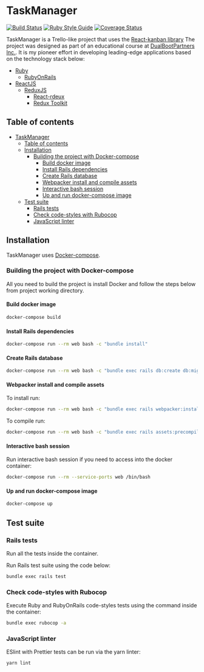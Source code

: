 # TaskManager

[![Build Status](https://img.shields.io/endpoint.svg?url=https%3A%2F%2Factions-badge.atrox.dev%2FSerjZzz%2FTask-Manager%2Fbadge%3Fref%3Ddevelop&style=popout)](https://actions-badge.atrox.dev/SerjZzz/Task-Manager/goto?ref=develop)
[![Ruby Style Guide](https://img.shields.io/badge/code_style-rubocop-brightgreen.svg)](https://github.com/rubocop/rubocop)
[![Coverage Status](https://coveralls.io/repos/github/SerjZzz/Task-Manager/badge.svg?branch=develop)](https://coveralls.io/github/SerjZzz/Task-Manager?branch=develop)

TaskManager is a Trello-like project that uses the [React-kanban library](https://github.com/asseinfo/react-kanban)
The project was designed as part of an educational course at [DualBootPartners Inc.](https://dualbootpartners.com/).
It is my pioneer effort in developing leading-edge applications based on the technology stack below:

- [Ruby](https://github.com/ruby/ruby)
  - [RubyOnRails](https://github.com/rails/rails)
- [ReactJS](https://github.com/facebook/react)
  - [ReduxJS](https://github.com/reduxjs/redux)
    - [React-rdeux](https://github.com/reduxjs/react-redux)
    - [Redux Toolkit](https://github.com/reduxjs/redux-toolkit)

## Table of contents

- [TaskManager](#taskmanager)
  - [Table of contents](#table-of-contents)
  - [Installation](#installation)
    - [Building the project with Docker-compose](#building-the-project-with-docker-compose)
      - [Build docker image](#build-docker-image)
      - [Install Rails dependencies](#install-rails-dependencies)
      - [Create Rails database](#create-rails-database)
      - [Webpacker install and compile assets](#webpacker-install-and-compile-assets)
      - [Interactive bash session](#interactive-bash-session)
      - [Up and run docker-compose image](#up-and-run-docker-compose-image)
  - [Test suite](#test-suite)
    - [Rails tests](#rails-tests)
    - [Check code-styles with Rubocop](#check-code-styles-with-rubocop)
    - [JavaScript linter](#javascript-linter)

## Installation

TaskManager uses [Docker-compose](https://github.com/docker/compose).

### Building the project with Docker-compose

All you need to build the project is install Docker and follow the steps below from project working directory.

#### Build docker image

```bash
docker-compose build
```

#### Install Rails dependencies

```bash
docker-compose run --rm web bash -c "bundle install"
```

#### Create Rails database

```bash
docker-compose run --rm web bash -c "bundle exec rails db:create db:migrate"
```

#### Webpacker install and compile assets

To install run:

```bash
docker-compose run --rm web bash -c "bundle exec rails webpacker:install"
```

To compile run:

```bash
docker-compose run --rm web bash -c "bundle exec rails assets:precompile && bundle exec rails webpacker:compile"
```

#### Interactive bash session

Run interactive bash session if you need to access into the docker container:

```bash
docker-compose run --rm --service-ports web /bin/bash
```

#### Up and run docker-compose image

```bash
docker-compose up
```

## Test suite

### Rails tests

Run all the tests inside the container.

Run Rails test suite using the code below:

```bash
bundle exec rails test
```

### Check code-styles with Rubocop

Execute Ruby and RubyOnRails code-styles tests using the command inside the container:

```bash
bundle exec rubocop -a
```

### JavaScript linter

ESlint with Prettier tests can be run via the yarn linter:

```bash
yarn lint
```

